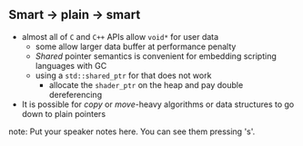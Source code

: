 ##  Smart -> plain -> smart

- almost all of `C` and `C++` APIs allow `void*` for user data
  - some allow larger data buffer at performance penalty
  - *Shared* pointer semantics is convenient for embedding scripting languages
    with GC
  - using a `std::shared_ptr` for that does not work
    - allocate the `shader_ptr` on the heap and pay double dereferencing
- It is possible for *copy* or *move*-heavy algorithms or data structures to go
  down to plain pointers

note:
    Put your speaker notes here.
    You can see them pressing 's'.
